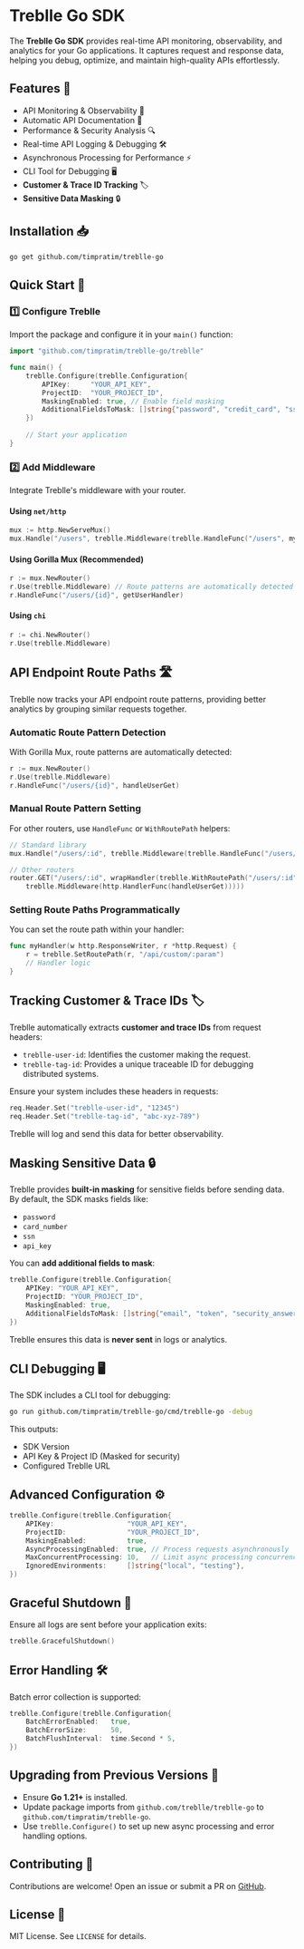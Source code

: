 # Treblle Go SDK

The **Treblle Go SDK** provides real-time API monitoring, observability, and analytics for your Go applications. It captures request and response data, helping you debug, optimize, and maintain high-quality APIs effortlessly.

## Features 🚀

- API Monitoring & Observability 📡
- Automatic API Documentation 📖
- Performance & Security Analysis 🔍
- Real-time API Logging & Debugging 🛠️
- Asynchronous Processing for Performance ⚡
- CLI Tool for Debugging 🖥️
- **Customer & Trace ID Tracking** 🏷️
- **Sensitive Data Masking** 🔒

## Installation 📥

```bash
go get github.com/timpratim/treblle-go
```

## Quick Start 🚀

### 1️⃣ Configure Treblle

Import the package and configure it in your `main()` function:

```go
import "github.com/timpratim/treblle-go/treblle"

func main() {
    treblle.Configure(treblle.Configuration{
        APIKey:     "YOUR_API_KEY",
        ProjectID:  "YOUR_PROJECT_ID",
        MaskingEnabled: true, // Enable field masking
        AdditionalFieldsToMask: []string{"password", "credit_card", "ssn"}, // Custom fields to mask
    })
    
    // Start your application
}
```

### 2️⃣ Add Middleware

Integrate Treblle's middleware with your router.

#### Using `net/http`

```go
mux := http.NewServeMux()
mux.Handle("/users", treblle.Middleware(treblle.HandleFunc("/users", myHandler)))
```

#### Using Gorilla Mux (Recommended)

```go
r := mux.NewRouter()
r.Use(treblle.Middleware) // Route patterns are automatically detected
r.HandleFunc("/users/{id}", getUserHandler)
```

#### Using `chi`

```go
r := chi.NewRouter()
r.Use(treblle.Middleware)
```

## API Endpoint Route Paths 🛣️

Treblle now tracks your API endpoint route patterns, providing better analytics by grouping similar requests together.

### Automatic Route Pattern Detection

With Gorilla Mux, route patterns are automatically detected:

```go
r := mux.NewRouter()
r.Use(treblle.Middleware)
r.HandleFunc("/users/{id}", handleUserGet)
```

### Manual Route Pattern Setting

For other routers, use `HandleFunc` or `WithRoutePath` helpers:

```go
// Standard library
mux.Handle("/users/:id", treblle.Middleware(treblle.HandleFunc("/users/:id", handleUserGet)))

// Other routers
router.GET("/users/:id", wrapHandler(treblle.WithRoutePath("/users/:id", 
    treblle.Middleware(http.HandlerFunc(handleUserGet)))))
```

### Setting Route Paths Programmatically

You can set the route path within your handler:

```go
func myHandler(w http.ResponseWriter, r *http.Request) {
    r = treblle.SetRoutePath(r, "/api/custom/:param")
    // Handler logic
}
```

## Tracking Customer & Trace IDs 🏷️

Treblle automatically extracts **customer and trace IDs** from request headers:

- `treblle-user-id`: Identifies the customer making the request.
- `treblle-tag-id`: Provides a unique traceable ID for debugging distributed systems.

Ensure your system includes these headers in requests:

```go
req.Header.Set("treblle-user-id", "12345")
req.Header.Set("treblle-tag-id", "abc-xyz-789")
```

Treblle will log and send this data for better observability.

## Masking Sensitive Data 🔒

Treblle provides **built-in masking** for sensitive fields before sending data. By default, the SDK masks fields like:

- `password`
- `card_number`
- `ssn`
- `api_key`

You can **add additional fields to mask**:

```go
treblle.Configure(treblle.Configuration{
    APIKey: "YOUR_API_KEY",
    ProjectID: "YOUR_PROJECT_ID",
    MaskingEnabled: true,
    AdditionalFieldsToMask: []string{"email", "token", "security_answer"},
})
```

Treblle ensures this data is **never sent** in logs or analytics.

## CLI Debugging 🖥️

The SDK includes a CLI tool for debugging:

```bash
go run github.com/timpratim/treblle-go/cmd/treblle-go -debug
```

This outputs:

- SDK Version
- API Key & Project ID (Masked for security)
- Configured Treblle URL

## Advanced Configuration ⚙️

```go
treblle.Configure(treblle.Configuration{
    APIKey:                  "YOUR_API_KEY",
    ProjectID:               "YOUR_PROJECT_ID",
    MaskingEnabled:          true,
    AsyncProcessingEnabled:  true, // Process requests asynchronously
    MaxConcurrentProcessing: 10,   // Limit async processing concurrency
    IgnoredEnvironments:     []string{"local", "testing"},
})
```

## Graceful Shutdown 🛑

Ensure all logs are sent before your application exits:

```go
treblle.GracefulShutdown()
```

## Error Handling 🛠️

Batch error collection is supported:

```go
treblle.Configure(treblle.Configuration{
    BatchErrorEnabled:   true,
    BatchErrorSize:      50,
    BatchFlushInterval:  time.Second * 5,
})
```

## Upgrading from Previous Versions 🔄

- Ensure **Go 1.21+** is installed.
- Update package imports from `github.com/treblle/treblle-go` to `github.com/timpratim/treblle-go`.
- Use `treblle.Configure()` to set up new async processing and error handling options.

## Contributing 🤝

Contributions are welcome! Open an issue or submit a PR on [GitHub](https://github.com/timpratim/treblle-go).

## License 📜

MIT License. See `LICENSE` for details.